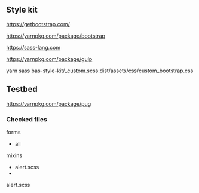 ## Style kit

https://getbootstrap.com/

https://yarnpkg.com/package/bootstrap

https://sass-lang.com

https://yarnpkg.com/package/gulp

yarn sass bas-style-kit/_custom.scss:dist/assets/css/custom_bootstrap.css


## Testbed

https://yarnpkg.com/package/pug


### Checked files

forms
- all

mixins
- alert.scss
- 



alert.scss